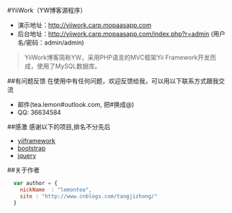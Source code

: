 #YiiWork（YW博客源程序）
* 演示地址：http://yiiwork.carp.mopaasapp.com 
* 后台地址：http://yiiwork.carp.mopaasapp.com/index.php?r=admin (用户名/密码：admin/admin)  

> YiiWork博客简称YW，采用PHP语言的MVC框架Yii Framework开发而成，使用了MySQL数据库。

##有问题反馈
在使用中有任何问题，欢迎反馈给我，可以用以下联系方式跟我交流

* 邮件(tea.lemon#outlook.com, 把#换成@)
* QQ: 36634584


##感激
感谢以下的项目,排名不分先后

* [yiiframework](https://github.com/yiisoft/yii) 
* [bootstrap](https://github.com/twbs/bootstrap)
* [jquery](https://github.com/jquery/jquery)

##关于作者

```javascript
  var author = {
    nickName  : "lemontea",
    site : "http://www.cnblogs.com/tangjizhong/"
  }
```
